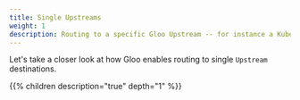 ```yaml
---
title: Single Upstreams
weight: 1
description: Routing to a specific Gloo Upstream -- for instance a Kubernetes service, AWS Lambda, or EC2 instance. 
---
```


Let's take a closer look at how Gloo enables routing to single `Upstream` destinations. 

{{% children description="true" depth="1" %}}